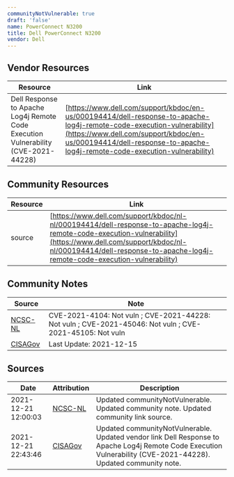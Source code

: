 ```yaml
---
communityNotVulnerable: true
draft: 'false'
name: PowerConnect N3200
title: Dell PowerConnect N3200
vendor: Dell
---
```


## Vendor Resources
| Resource | Link |
| --- | --- |
| Dell Response to Apache Log4j Remote Code Execution Vulnerability (CVE-2021-44228) | [https://www.dell.com/support/kbdoc/en-us/000194414/dell-response-to-apache-log4j-remote-code-execution-vulnerability](https://www.dell.com/support/kbdoc/en-us/000194414/dell-response-to-apache-log4j-remote-code-execution-vulnerability) |

## Community Resources
| Resource | Link |
| --- | --- |
| source | [https://www.dell.com/support/kbdoc/nl-nl/000194414/dell-response-to-apache-log4j-remote-code-execution-vulnerability](https://www.dell.com/support/kbdoc/nl-nl/000194414/dell-response-to-apache-log4j-remote-code-execution-vulnerability) |

## Community Notes
| Source | Note |
| --- | --- |
| [NCSC-NL](https://github.com/NCSC-NL/log4shell/blob/main/software/README.md) | CVE-2021-4104: Not vuln ; CVE-2021-44228: Not vuln ; CVE-2021-45046: Not vuln ; CVE-2021-45105: Not vuln </ul> |
| [CISAGov](https://raw.githubusercontent.com/cisagov/log4j-affected-db/develop/README.md) | Last Update: 2021-12-15 |

## Sources
| Date | Attribution | Description |
| --- | --- | --- |
| 2021-12-21 12:00:03 | [NCSC-NL](https://github.com/NCSC-NL/log4shell/blob/main/software/README.md) | Updated communityNotVulnerable. Updated community note. Updated community link source.  |
| 2021-12-21 22:43:46 | [CISAGov](https://raw.githubusercontent.com/cisagov/log4j-affected-db/develop/README.md) | Updated communityNotVulnerable. Updated vendor link Dell Response to Apache Log4j Remote Code Execution Vulnerability (CVE-2021-44228). Updated community note.  |
